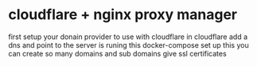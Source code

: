 # cloudflare + nginx proxy manager
first setup your donain provider to use with cloudflare
in cloudflare add a dns and point to the server is runing this docker-compose
set up this 
you can create so many domains and sub domains
give ssl certificates
